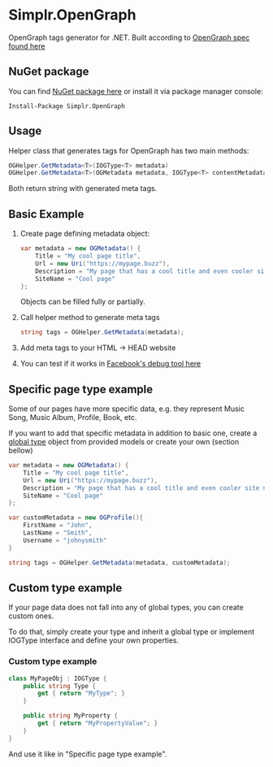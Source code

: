 # Simplr.OpenGraph

OpenGraph tags generator for .NET. Built according to [OpenGraph spec found here](http://ogp.me/)

## NuGet package

You can find [NuGet package here](https://www.nuget.org/packages/Simplr.OpenGraph/) or install it via package manager console:

```
Install-Package Simplr.OpenGraph
```

## Usage

Helper class that generates tags for OpenGraph has two main methods:
```C#
OGHelper.GetMetadata<T>(IOGType<T> metadata)
OGHelper.GetMetadata<T>(OGMetadata metadata, IOGType<T> contentMetadata)
```

Both return string with generated meta tags.

## Basic Example

1. Create page defining metadata object:

    ```C#
    var metadata = new OGMetadata() {
        Title = "My cool page title",
        Url = new Uri("https://mypage.buzz"),
        Description = "My page that has a cool title and even cooler site name!",
        SiteName = "Cool page"
    };
    ```

    Objects can be filled fully or partially.

2. Call helper method to generate meta tags

    ```C#
    string tags = OGHelper.GetMetadata(metadata);
    ```

3. Add meta tags to your HTML -> HEAD website

4. You can test if it works in [Facebook's debug tool here](https://developers.facebook.com/tools/debug/og/object/)

## Specific page type example

Some of our pages have more specific data, e.g. they represent Music Song, Music Album, Profile, Book, etc.

If you want to add that specific metadata in addition to basic one, create a [global type](http://ogp.me/#types) object from provided models or create your own (section bellow)

```C#
var metadata = new OGMetadata() {
    Title = "My cool page title",
    Url = new Uri("https://mypage.buzz"),
    Description = "My page that has a cool title and even cooler site name!",
    SiteName = "Cool page"
};

var customMetadata = new OGProfile(){
    FirstName = "John",
    LastName = "Smith",
    Username = "johnysmith"
}

string tags = OGHelper.GetMetadata(metadata, customMetadata);

```

## Custom type example

If your page data does not fall into any of global types, you can create custom ones.

To do that, simply create your type and inherit a global type or implement IOGType interface and define your own properties.

### Custom type example

```C#
class MyPageObj : IOGType {
    public string Type {
        get { return "MyType"; }
    }

    public string MyProperty {
        get { return "MyPropertyValue"; }
    }
}
```

And use it like in "Specific page type example".